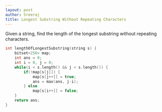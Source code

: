 ```yaml
---
layout: post
author: Sreeraj
title: Longest Substring Without Repeating Characters
---
```


Given a string, find the length of the longest substring without repeating characters.

```cpp
int lengthOfLongestSubstring(string s) {
    bitset<256> map;
    int ans = 0;
    int i = 0, j = 0;
    while(i < s.length() && j < s.length()) {
        if(!map[s[j]]) {
            map[s[j++]] = true;
            ans = max(ans, j-i);
        } else
            map[s[i++]] = false;
    }
    return ans;
}
```
